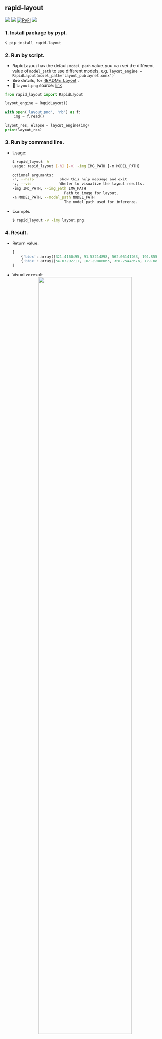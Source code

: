 ## rapid-layout
<p align="left">
    <a href=""><img src="https://img.shields.io/badge/Python->=3.6,<=3.11-aff.svg"></a>
    <a href=""><img src="https://img.shields.io/badge/OS-Linux%2C%20Win%2C%20Mac-pink.svg"></a>
    <a href="https://pypi.org/project/rapid-layout/"><img alt="PyPI" src="https://img.shields.io/pypi/v/rapid-layout"></a>
    <a href="https://pepy.tech/project/rapid-layout"><img src="https://static.pepy.tech/personalized-badge/rapid-layout?period=total&units=abbreviation&left_color=grey&right_color=blue&left_text=Downloads"></a>
</p>

### 1. Install package by pypi.
```bash
$ pip install rapid-layout
```

### 2. Run by script.
- RapidLayout has the default `model_path` value, you can set the different value of `model_path` to use different models, e.g. `layout_engine = RapidLayout(model_path='layout_publaynet.onnx')`
- See details, for [README_Layout](https://github.com/RapidAI/RapidStructure/blob/main/docs/README_Layout.md) .
- 📌 `layout.png` source: [link](https://github.com/RapidAI/RapidStructure/blob/main/test_images/layout.png)

```python
from rapid_layout import RapidLayout

layout_engine = RapidLayout()

with open('layout.png', 'rb') as f:
    img = f.read()

layout_res, elapse = layout_engine(img)
print(layout_res)
```

### 3. Run by command line.
- Usage:
    ```bash
    $ rapid_layout -h
    usage: rapid_layout [-h] [-v] -img IMG_PATH [-m MODEL_PATH]

    optional arguments:
    -h, --help            show this help message and exit
    -v, --vis             Wheter to visualize the layout results.
    -img IMG_PATH, --img_path IMG_PATH
                            Path to image for layout.
    -m MODEL_PATH, --model_path MODEL_PATH
                            The model path used for inference.
    ```
- Example:
    ```bash
    $ rapid_layout -v -img layout.png
    ```

### 4. Result.
- Return value.
    ```python
    [
        {'bbox': array([321.4160495, 91.53214898, 562.06141263, 199.85522603]), 'label': 'text'},
        {'bbox': array([58.67292211, 107.29000663, 300.25448676, 199.68142]), 'label': 'table_caption'}
    ]
    ```
- Visualize result.
    <div align="center">
        <img src="https://raw.githubusercontent.com/RapidAI/RapidOCR/947c6958d30f47c7c7b016f7dc308f235acec3ee/python/rapid_structure/test_images/layout_result.jpg" width="80%" height="80%">
    </div>
